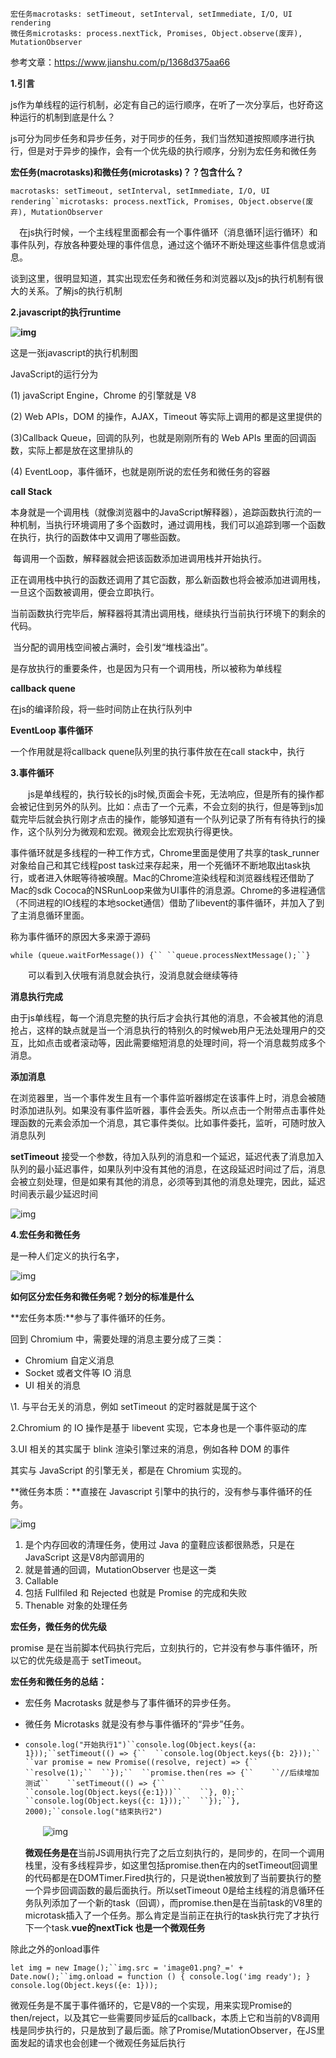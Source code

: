 





```
宏任务macrotasks: setTimeout, setInterval, setImmediate, I/O, UI rendering
微任务microtasks: process.nextTick, Promises, Object.observe(废弃), MutationObserver
```



参考文章：https://www.jianshu.com/p/1368d375aa66

**1.引言**

 js作为单线程的运行机制，必定有自己的运行顺序，在听了一次分享后，也好奇这种运行的机制到底是什么？

 js可分为同步任务和异步任务，对于同步的任务，我们当然知道按照顺序进行执行，但是对于异步的操作，会有一个优先级的执行顺序，分别为宏任务和微任务

**宏任务(**macrotasks**)和微任务(**microtasks**)？？包含什么？**

```
macrotasks: setTimeout, setInterval, setImmediate, I/O, UI rendering``microtasks: process.nextTick, Promises, Object.observe(废弃), MutationObserver
```

　在js执行时候，一个主线程里面都会有一个事件循环（消息循环|运行循环）和事件队列，存放各种要处理的事件信息，通过这个循环不断处理这些事件信息或消息。

谈到这里，很明显知道，其实出现宏任务和微任务和浏览器以及js的执行机制有很大的关系。了解js的执行机制

**2.javascript的执行runtime**

**![img](https://img2018.cnblogs.com/blog/1269507/201910/1269507-20191027142508313-1050923667.png)**

 

 

 这是一张javascript的执行机制图

JavaScript的运行分为

 (1) javaScript Engine，Chrome 的引擎就是 V8

 (2) Web APIs，DOM 的操作，AJAX，Timeout 等实际上调用的都是这里提供的

 (3)Callback Queue，回调的队列，也就是刚刚所有的 Web APIs 里面的回调函数，实际上都是放在这里排队的

 (4) EventLoop，事件循环，也就是刚所说的宏任务和微任务的容器

**call Stack**

   本身就是一个调用栈（就像浏览器中的JavaScript解释器），追踪函数执行流的一种机制，当执行环境调用了多个函数时，通过调用栈，我们可以追踪到哪一个函数在执行，执行的函数体中又调用了哪些函数。

​       每调用一个函数，解释器就会把该函数添加进调用栈并开始执行。

​      正在调用栈中执行的函数还调用了其它函数，那么新函数也将会被添加进调用栈，一旦这个函数被调用，便会立即执行。

​       当前函数执行完毕后，解释器将其清出调用栈，继续执行当前执行环境下的剩余的代码。

​       当分配的调用栈空间被占满时，会引发“堆栈溢出”。

  是存放执行的重要条件，也是因为只有一个调用栈，所以被称为单线程

**callback quene**

  在js的编译阶段，将一些时间防止在执行队列中

**EventLoop 事件循环**

  一个作用就是将callback quene队列里的执行事件放在在call stack中，执行

**3.事件循环**

　　js是单线程的，执行较长的js时候,页面会卡死，无法响应，但是所有的操作都会被记住到另外的队列。比如：点击了一个元素，不会立刻的执行，但是等到js加载完毕后就会执行刚才点击的操作，能够知道有一个队列记录了所有有待执行的操作，这个队列分为微观和宏观。微观会比宏观执行得更快。

  事件循环就是多线程的一种工作方式，Chrome里面是使用了共享的task_runner对象给自己和其它线程post task过来存起来，用一个死循环不断地取出task执行，或者进入休眠等待被唤醒。Mac的Chrome渲染线程和浏览器线程还借助了Mac的sdk Cococa的NSRunLoop来做为UI事件的消息源。Chrome的多进程通信（不同进程的IO线程的本地socket通信）借助了libevent的事件循环，并加入了到了主消息循环里面。





 称为事件循环的原因大多来源于源码

 

```
while (queue.waitForMessage()) {`` ``queue.processNextMessage();``}
```

　　可以看到入伏哦有消息就会执行，没消息就会继续等待

**消息执行完成**

由于js单线程，每一个消息完整的执行后才会执行其他的消息，不会被其他的消息抢占，这样的缺点就是当一个消息执行的特别久的时候web用户无法处理用户的交互，比如点击或者滚动等，因此需要缩短消息的处理时间，将一个消息裁剪成多个消息。

**添加消息**

在浏览器里，当一个事件发生且有一个事件监听器绑定在该事件上时，消息会被随时添加进队列。如果没有事件监听器，事件会丢失。所以点击一个附带点击事件处理函数的元素会添加一个消息，其它事件类似。比如事件委托，监听，可随时放入消息队列

**setTimeout** 接受一个参数，待加入队列的消息和一个延迟，延迟代表了消息加入队列的最小延迟事件，如果队列中没有其他的消息，在这段延迟时间过了后，消息会被立刻处理，但是如果有其他的消息，必须等到其他的消息处理完，因此，延迟时间表示最少延迟时间

 



![img](https://img2018.cnblogs.com/blog/1269507/201910/1269507-20191027143600537-2046377552.png)

 

**4.宏任务和微任务** 

 是一种人们定义的执行名字，

![img](https://img2018.cnblogs.com/blog/1269507/201910/1269507-20191027143734136-2097183646.png)

 

**如何区分宏任务和微任务呢？划分的标准是什么**

**宏任务本质:**参与了事件循环的任务。

回到 Chromium 中，需要处理的消息主要分成了三类：

- Chromium 自定义消息
- Socket 或者文件等 IO 消息
- UI 相关的消息

\1. 与平台无关的消息，例如 setTimeout 的定时器就是属于这个

2.Chromium 的 IO 操作是基于 libevent 实现，它本身也是一个事件驱动的库

3.UI 相关的其实属于 blink 渲染引擎过来的消息，例如各种 DOM 的事件

其实与 JavaScript 的引擎无关，都是在 Chromium 实现的。



**微任务本质：**直接在 Javascript 引擎中的执行的，没有参与事件循环的任务。

![img](https://note.youdao.com/src/5D6B748EC2A844B7BBFCF9763AFF75E8)

1. 是个内存回收的清理任务，使用过 Java 的童鞋应该都很熟悉，只是在 JavaScript 这是V8内部调用的
2. 就是普通的回调，MutationObserver 也是这一类
3. Callable
4. 包括 Fullfiled 和 Rejected 也就是 Promise 的完成和失败
5. Thenable 对象的处理任务

**宏任务，微任务的优先级**

promise 是在当前脚本代码执行完后，立刻执行的，它并没有参与事件循环，所以它的优先级是高于 setTimeout。

**宏任务和微任务的总结：**

- 宏任务 Macrotasks 就是参与了事件循环的异步任务。

- 微任务 Microtasks 就是没有参与事件循环的“异步”任务。

- `console.log("开始执行1")``console.log(Object.keys({a: 1}));``setTimeout(() => {``  ``console.log(Object.keys({b: 2}));``  ``var promise = new Promise((resolve, reject) => {``    ``resolve(1);``  ``});``  ``promise.then(res => {``    ``//后续增加测试``    ``setTimeout(() => {``      ``console.log(Object.keys({e:1}))``    ``}, 0);``    ``console.log(Object.keys({c: 1}));``  ``});``}, 2000);``console.log("结束执行2")`

  　　![img](https://img2018.cnblogs.com/blog/1269507/201910/1269507-20191027144119621-392821701.png)

   

   **微观任务是在**当前JS调用执行完了之后立刻执行的，是同步的，在同一个调用栈里，没有多线程异步，如这里包括promise.then在内的setTimeout回调里的代码都是在DOMTimer.Fired执行的，只是说then被放到了当前要执行的整一个异步回调函数的最后面执行。所以setTimeout 0是给主线程的消息循环任务队列添加了一个新的task（回调），而promise.then是在当前task的V8里的microtask插入了一个任务。那么肯定是当前正在执行的task执行完了才执行下一个task.**vue的nextTick 也是一个微观任务**

除此之外的onload事件

```
let img = new Image();``img.src = 'image01.png?_=' + Date.now();``img.onload = function () { console.log('img ready'); } console.log(Object.keys({e: 1}));
```

微观任务是不属于事件循环的，它是V8的一个实现，用来实现Promise的then/reject，以及其它一些需要同步延后的callback，本质上它和当前的V8调用栈是同步执行的，只是放到了最后面。除了Promise/MutationObserver，在JS里面发起的请求也会创建一个微观任务延后执行